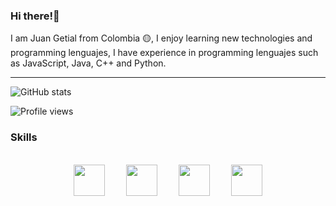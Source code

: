 ### Hi there!👋



I am Juan Getial from Colombia 🟡, I enjoy learning new technologies and programming lenguajes, I have experience in programming lenguajes such as JavaScript, Java, C++ and Python. 

<hr color="white">

![GitHub stats](https://github-readme-stats.vercel.app/api?username=GetialJuan&show_icons=true&theme=nord)  


![Profile views](https://gpvc.arturio.dev/GetialJuan)  



### Skills 
<div align="center" style="display: inline_block"><br>
  <img align="center" HSPACE="15" height="50" width="50" src="https://cdn.jsdelivr.net/gh/devicons/devicon/icons/javascript/javascript-plain.svg" />
  <img align="center" HSPACE="15" height="50" width="50" src="https://cdn.jsdelivr.net/gh/devicons/devicon/icons/python/python-original.svg" />
  <img align="center" HSPACE="15" height="50" width="50" src="https://cdn.jsdelivr.net/gh/devicons/devicon/icons/cplusplus/cplusplus-original.svg" />
  <img align="center" HSPACE="15" height="50" width="50" src="https://cdn.jsdelivr.net/gh/devicons/devicon/icons/java/java-original.svg" />
</div>
